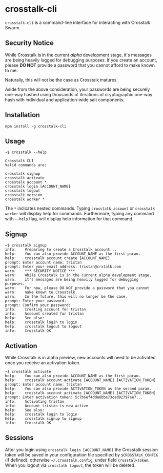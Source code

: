 crosstalk-cli
====

`crosstalk-cli` is a command-line interface for interacting with Crosstalk Swarm.

## Security Notice

While Crosstalk is in the current _alpha_ development stage, it's messages are being heavily logged for debugging purposes. If you create an account, please **DO NOT** provide a password that you cannot afford to make known to me.

Naturally, this will not be the case as Crosstalk matures. 

Aside from the above consideration, your passwords are being securely one-way hashed using thousands of iterations of cryptographic one-way hash with individual and application-wide salt components. 

## Installation

    npm install -g crosstalk-cli

## Usage

    ~$ crosstalk --help

    Crosstalk CLI
    Valid commands are:

    crosstalk signup
    crosstalk activate
    crosstalk account *
    crosstalk login [ACCOUNT_NAME]
    crosstalk logout
    crosstalk version
    crosstalk worker *

The `*` indicates nested commands. Typing `crosstalk account` or `crosstalk worker` will display help for commands. Furthermore, typing any command with `--help` flag, will display help information for that command.

## Signup

    ~$ crosstalk signup
    info:    Preparing to create a Crosstalk account...
    help:    You can also provide ACCOUNT_NAME as the first param.
    help:    crosstalk account create [ACCOUNT_NAME]
    prompt: Enter account name: tristan
    prompt: Enter your email address: tristan@crxtalk.com
    warn:    *** SECURITY NOTICE ***
    warn:    While Crosstalk is in the current alpha development stage,
    warn:    it's messages are being heavily logged for debugging purposes.
    warn:    For now, please DO NOT provide a password that you cannot
    warn:    make known to Crosstalk.
    warn:    In the future, this will no longer be the case.
    prompt: Enter your password:
    prompt: Confirm your password:
    info:    Creating account for tristan
    info:    Account created for tristan
    help:    See also:
    help:    crosstalk login to login
    help:    crosstalk logout to logout
    info:    Crosstalk OK
    
## Activation

While Crosstalk is in alpha preview, new accounts will need to be activated once you receive an activation token.

    ~$ crosstalk activate
    help:    You can also provide ACCOUNT_NAME as the first param.
    help:    crosstalk account activate [ACCOUNT_NAME] [ACTIVATION_TOKEN]
    prompt: Enter account name: tristan
    help:    You can also provide ACTIVATION_TOKEN as the second param.
    help:    crosstalk account activate [ACCOUNT_NAME] [ACTIVATION_TOKEN]
    prompt: Enter activation token: 5c7b6ef4dda8bbe73ced92797ae7...
    info:    Activating tristan
    info:    Account tristan is now active
    help:    See also:
    help:    crosstalk login to login
    help:    crosstalk signup to signup
    info:    Crosstalk OK
    
## Sessions

After you login using `crosstalk login [ACCOUNT_NAME]` the Crosstalk session token will be saved in your configuration file specified by `$CROSSTALK_CONFIG` (if defined), otherwise `~/.crosstalk.config`, under field `crosstalkToken`. When you logout via `crosstalk logout`, the token will be deleted.
